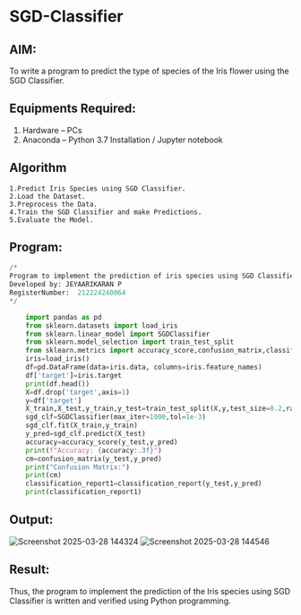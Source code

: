 # SGD-Classifier
## AIM:
To write a program to predict the type of species of the Iris flower using the SGD Classifier.

## Equipments Required:
1. Hardware – PCs
2. Anaconda – Python 3.7 Installation / Jupyter notebook

## Algorithm
```
1.Predict Iris Species using SGD Classifier.
2.Load the Dataset.
3.Preprocess the Data.
4.Train the SGD Classifier and make Predictions. 
5.Evaluate the Model.
```


## Program:
```.py
/*
Program to implement the prediction of iris species using SGD Classifier.
Developed by: JEYAARIKARAN P
RegisterNumber:  212224240064
*/

    import pandas as pd
    from sklearn.datasets import load_iris
    from sklearn.linear_model import SGDClassifier
    from sklearn.model_selection import train_test_split
    from sklearn.metrics import accuracy_score,confusion_matrix,classification_report
    iris=load_iris()
    df=pd.DataFrame(data=iris.data, columns=iris.feature_names)
    df['target']=iris.target
    print(df.head())
    X=df.drop('target',axis=1)
    y=df['target']
    X_train,X_test,y_train,y_test=train_test_split(X,y,test_size=0.2,random_state=42)
    sgd_clf=SGDClassifier(max_iter=1000,tol=1e-3)
    sgd_clf.fit(X_train,y_train)
    y_pred=sgd_clf.predict(X_test)
    accuracy=accuracy_score(y_test,y_pred)
    print(f"Accuracy: {accuracy:.3f}")
    cm=confusion_matrix(y_test,y_pred)
    print("Confusion Matrix:")
    print(cm)
    classification_report1=classification_report(y_test,y_pred)
    print(classification_report1)


```

## Output:
![Screenshot 2025-03-28 144324](https://github.com/user-attachments/assets/e4136f5d-30bd-4315-b823-7351e734f97b)
![Screenshot 2025-03-28 144546](https://github.com/user-attachments/assets/5369c2ff-10c9-49fb-b325-b9b6bf4e8539)



## Result:
Thus, the program to implement the prediction of the Iris species using SGD Classifier is written and verified using Python programming.
